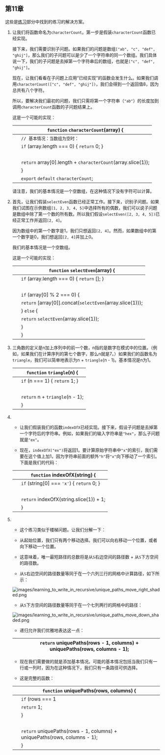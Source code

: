 ## 第11章

这些是[练习](f_0111.xhtml#learning.to.write.in.recursive.exercises)部分中找到的练习的解决方案。

1.  让我们将函数命名为`characterCount`。第一步是假装`characterCount`函数已经实现。

    接下来，我们需要识别子问题。如果我们的问题是数组`["ab", "c", "def", "ghij"]`，那么我们的子问题可以是少了一个字符串的同一个数组。我们具体说一下，我们的子问题是去掉第一个字符串后的数组，也就是`["c", "def", "ghij"]`。

    现在，让我们看看在子问题上应用“已经实现”的函数会发生什么。如果我们调用`characterCount(["c", "def", "ghij"])`，我们会得到一个返回值8，因为总共有八个字符。

    所以，要解决我们最初的问题，我们只需将第一个字符串（`"ab"`）的长度加到调用`characterCount`函数的子问题结果上。

    这是一个可能的实现：

    | ​  | `function` `characterCount`(array) { |
    | --- | --- |
    | ​  | `// 基本情况：当数组为空时：` |
    | ​  | `if` (array.length === 0) { `return` 0; } |
    | ​  |  |
    | ​  | `return` array[0].length + `characterCount`(array.slice(1)); |
    | ​  | } |
    | ​  | `export` `default` `characterCount`; |

    请注意，我们的基本情况是一个空数组，在这种情况下没有字符可以计算。

1.  首先，让我们假装`selectEven`函数已经正常工作。接下来，识别子问题。如果我们试图在示例数组`[1, 2, 3, 4, 5]`中选择所有的偶数，我们可以说子问题是数组中除了第一个数的所有数。所以我们假设`selectEven([2, 3, 4, 5])`已经正常工作并返回`[2, 4]`。

    因为数组中的第一个数字是1，我们只想返回`[2, 4]`。然而，如果数组中的第一个数字是0，我们想返回`[2, 4]`并加上0。

    我们的基本情况是一个空数组。

    这是一个可能的实现：

    | ​  | `function` `selectEven`(array) { |
    | --- | --- |
    | ​  | `if` (array.length === 0) { `return` []; } |
    | ​  |  |
    | ​  | `if` (array[0] % 2 === 0) { |
    | ​  | `return` [array[0]].concat(`selectEven`(array.slice(1))); |
    | ​  | } `else` { |
    | ​  | `return` `selectEven`(array.slice(1)); |
    | ​  | } |
    | ​  | } |

1.  三角数的定义是n加上序列中的前一个数，n指的是数字在模式中的位置。（例如，如果我们在计算序列的第七个数字，那么n就是7。）如果我们的函数名为`triangle`，我们可以简单地表示为n + `triangle`(n - 1)。基本情况是n为1。

    | ​  | `function` `triangle`(n) { |
    | --- | --- |
    | ​  | `if` (n === 1) { `return` 1; } |
    | ​  |  |
    | ​  | `return` n + `triangle`(n - 1); |
    | ​  | } |

1.  -   让我们假装我们的函数`indexOfX`已经实现。接下来，假设子问题是去掉第一个字符后的字符串。例如，如果我们的输入字符串是`"hex"`，那么子问题就是`"ex"`。

    -   现在，`indexOfX("ex")`将返回1。要计算原始字符串中`"x"`的索引，我们需要在这个值上加1，因为字符串前面的额外`"h"`将`"x"`向下移动了一个索引。下面是我们的代码：

    | ​  | `function` indexOfX(string) { |
    | --- | --- |
    | ​  | `if` (string[0] === `'x'`) { `return` 0; } |
    | ​  |  |
    | ​  | `return` indexOfX(string.slice(1)) + 1; |
    | ​  | } |

1.  -   这个练习类似于楼梯问题。让我们分解一下：

    -   从起始位置，我们只有两个移动选择。我们可以向右移动一个位置，或者向下移动一个位置。

    -   这意味着，唯一最短路径的总数将是从`S`右边空间的路径数 + 从`S`下方空间的路径数。

    -   从`S`右边空间的路径数量等同于在一个六列三行的网格中计算路径，如下所示：

    ![images/learning_to_write_in_recursive/unique_paths_move_right_shaded.png](images/learning_to_write_in_recursive/unique_paths_move_right_shaded.png)

    -   从`S`下方空间的路径数量等同于在一个七列两行的网格中的路径：

    ![images/learning_to_write_in_recursive/unique_paths_move_down_shaded.png](images/learning_to_write_in_recursive/unique_paths_move_down_shaded.png)

    -   递归允许我们优雅地表达这一点：

    | ​  | `return` uniquePaths(rows - 1, columns) + uniquePaths(rows, columns - 1); |
    | --- | --- |

    -   现在我们需要做的就是添加基本情况。可能的基本情况包括当我们只有一行或一列时，因为在这种情况下，我们只有一条路径可供选择。

    -   这是完整的函数：

    | ​  | `function` uniquePaths(rows, columns) { |
    | --- | --- |
    | ​  | `if` (rows === 1 | | columns === 1) { |
    | ​  | `return` 1; |
    | ​  | } |
    | ​  |  |
    | ​  | `return` uniquePaths(rows - 1, columns) + uniquePaths(rows, columns - 1); |
    | ​  | } |
